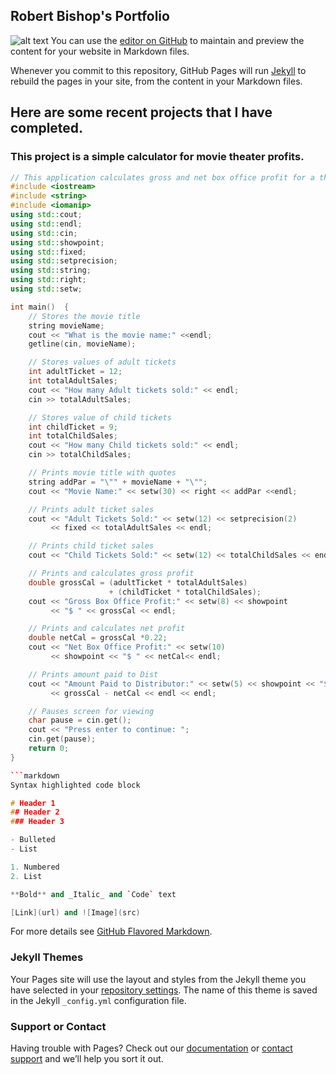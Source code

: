 ## Robert Bishop's Portfolio
![alt text](https://lh3.googleusercontent.com/s2IoZOvHkMc8HxbeMxb_GchfD7ICVz73jAkfXuF9L-ApBhUK_zMYRoTwuhgCgFi5ADkqZMQgsGUm5FTR_BTcRQZP_tK6fmr3fB985FnmmtbZtXiFRxzV7k3r3MGRWivYfPC-pWCsktxZrh6GJXjaul8-7-M2hU8sGcG9kH1iwsM5EkArnQxQbINqf36P3M5rM1SDX4baFVHMnN2PNGoJY6lqcAF2ElTPAPjSN4oqCK2mNviNYUS9YChjG4IGpnxjLRdq3Ol0AlFZJaIa19bVlGx9rudENcZ0q0Wh8jUVRkeuLJos41lTvD3tNnETRAdAhcXEqi9IwKK8u2Eag8TAdccpThFMIf5S1n84uZlfL4Z9uVrPUr1tt-IBo7RWdI6cnC3tTx1et9ipIKVAKLzLJ74bLYkIrtrzdYSqw6J_j2o27TavnCCYWAu7msw_fRfl9dnoWtunp81w7TycCqvrEAW2m35tWqOdGv-7DIBQSkdZA8mo6ab3jduKxHmhd-U3uXtUC1Of9qluINT9WRYYKhikISgiYtrGSBsmgZi5VVFDKXaSUTp2XyQ8XHyushrcV0r12YgIM2RrallMR3rvvQn3XxSIGpdm5C4PGeCVBKAWpCz7Y-WTqtFOmjU0kadeynd-4zFiCl7-OgJIOfijSzkYTdlbIo1bIOPPCGBLp60=s988-no "Logo Title Text 1")
You can use the [editor on GitHub](https://github.com/robertbishop1/robertbishop1.github.io/edit/master/README.md) to maintain and preview the content for your website in Markdown files.

Whenever you commit to this repository, GitHub Pages will run [Jekyll](https://jekyllrb.com/) to rebuild the pages in your site, from the content in your Markdown files.

## Here are some recent projects that I have completed.

### This project is a simple calculator for movie theater profits.
```c++
// This application calculates gross and net box office profit for a theater.
#include <iostream>
#include <string>
#include <iomanip>
using std::cout;
using std::endl;
using std::cin;
using std::showpoint;
using std::fixed;
using std::setprecision;
using std::string;
using std::right;
using std::setw;

int main()  {
    // Stores the movie title
    string movieName;
    cout << "What is the movie name:" <<endl;
    getline(cin, movieName);

    // Stores values of adult tickets
    int adultTicket = 12;
    int totalAdultSales;
    cout << "How many Adult tickets sold:" << endl;
    cin >> totalAdultSales;

    // Stores value of child tickets
    int childTicket = 9;
    int totalChildSales;
    cout << "How many Child tickets sold:" << endl;
    cin >> totalChildSales;

    // Prints movie title with quotes
    string addPar = "\"" + movieName + "\"";
    cout << "Movie Name:" << setw(30) << right << addPar <<endl;

    // Prints adult ticket sales
    cout << "Adult Tickets Sold:" << setw(12) << setprecision(2)
         << fixed << totalAdultSales << endl;

    // Prints child ticket sales
    cout << "Child Tickets Sold:" << setw(12) << totalChildSales << endl;

    // Prints and calculates gross profit
    double grossCal = (adultTicket * totalAdultSales)
                      + (childTicket * totalChildSales);
    cout << "Gross Box Office Profit:" << setw(8) << showpoint
         << "$ " << grossCal << endl;

    // Prints and calculates net profit
    double netCal = grossCal *0.22;
    cout << "Net Box Office Profit:" << setw(10)
         << showpoint << "$ " << netCal<< endl;

    // Prints amount paid to Dist
    cout << "Amount Paid to Distributor:" << setw(5) << showpoint << "$ "
         << grossCal - netCal << endl << endl;

    // Pauses screen for viewing
    char pause = cin.get();
    cout << "Press enter to continue: ";
    cin.get(pause);
    return 0;
}

```markdown
Syntax highlighted code block

# Header 1
## Header 2
### Header 3

- Bulleted
- List

1. Numbered
2. List

**Bold** and _Italic_ and `Code` text

[Link](url) and ![Image](src)
```

For more details see [GitHub Flavored Markdown](https://guides.github.com/features/mastering-markdown/).

### Jekyll Themes

Your Pages site will use the layout and styles from the Jekyll theme you have selected in your [repository settings](https://github.com/robertbishop1/robertbishop1.github.io/settings). The name of this theme is saved in the Jekyll `_config.yml` configuration file.

### Support or Contact

Having trouble with Pages? Check out our [documentation](https://help.github.com/categories/github-pages-basics/) or [contact support](https://github.com/contact) and we’ll help you sort it out.
